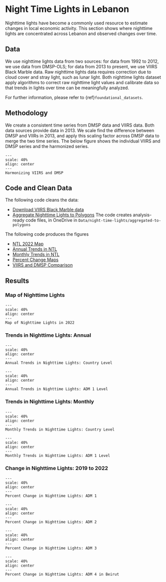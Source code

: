 # Night Time Lights in Lebanon

Nighttime lights have become a commonly used resource to estimate changes in local economic activity. This section shows where nighttime lights are concentrated across Lebanon and observed changes over time.

## Data

We use nighttime lights data from two sources: for data from 1992 to 2012, we use data from DMSP-OLS; for data from 2013 to present, we use VIIRS Black Marble data. Raw nighttime lights data requires correction due to cloud cover and stray light, such as lunar light. Both nighttime lights dataset apply algorithms to correct raw nighttime light values and calibrate data so that trends in lights over time can be meaningfully analyzed. 

For further information, please refer to {ref}`foundational_datasets`.

## Methodology

We create a consistent time series from DMSP data and VIIRS data. Both data sources provide data in 2013. We scale find the difference between DMSP and VIIRs in 2013, and apply this scaling factor across DMSP data to merge the two time series. The below figure shows the individual VIIRS and DMSP series and the harmonized series.

```{figure} figures/viirs_dmsp_adm0.png
---
scale: 40%
align: center
---
Harmonizing VIIRS and DMSP
```

## Code and Clean Data

The following code cleans the data:

* [Download VIIRS Black Marble data](https://github.com/datapartnership/lebanon-economic-monitor/blob/main/notebooks/ntl-analysis/01_clean_data/01_download_blackmarble.R)
* [Aggregate Nighttime Lights to Polygons](https://github.com/datapartnership/lebanon-economic-monitor/blob/main/notebooks/ntl-analysis/01_clean_data/02_extract_to_polygons.R) The code creates analysis-ready code files, in OneDrive in `Data/night-time-lights/aggregated-to-polygons`

The following code produces the figures

* [NTL 2022 Map](https://github.com/datapartnership/lebanon-economic-monitor/blob/main/notebooks/ntl-analysis/02_analysis/map_ntl_annual_2022.R)
* [Annual Trends in NTL](https://github.com/datapartnership/lebanon-economic-monitor/blob/main/notebooks/ntl-analysis/02_analysis/annual_trends.R)
* [Monthly Trends in NTL](https://github.com/datapartnership/lebanon-economic-monitor/blob/main/notebooks/ntl-analysis/02_analysis/monthly_trends.R)
* [Percent Change Maps](https://github.com/datapartnership/lebanon-economic-monitor/blob/main/notebooks/ntl-analysis/02_analysis/percent_change_adm.R)
* [VIIRS and DMSP Comparison](https://github.com/datapartnership/lebanon-economic-monitor/blob/main/notebooks/ntl-analysis/02_analysis/viirs_dmsp.R)

## Results

### Map of Nighttime Lights

```{figure} figures/ntl_2022.png
---
scale: 40%
align: center
---
Map of Nighttime Lights in 2022
```

### Trends in Nighttime Lights: Annual

```{figure} figures/annual_trends_adm0.png
---
scale: 40%
align: center
---
Annual Trends in Nighttime Lights: Country Level
```

```{figure} figures/annual_trends_adm1.png
---
scale: 40%
align: center
---
Annual Trends in Nighttime Lights: ADM 1 Level
```

### Trends in Nighttime Lights: Monthly

```{figure} figures/monthly_trends_adm0.png
---
scale: 40%
align: center
---
Monthly Trends in Nighttime Lights: Country Level
```

```{figure} figures/monthly_trends_adm1.png
---
scale: 40%
align: center
---
Monthly Trends in Nighttime Lights: ADM 1 Level
```

### Change in Nighttime Lights: 2019 to 2022

```{figure} figures/pc_map_lbn_adm1.png
---
scale: 40%
align: center
---
Percent Change in Nighttime Lights: ADM 1
```

```{figure} figures/pc_map_lbn_adm2.png
---
scale: 40%
align: center
---
Percent Change in Nighttime Lights: ADM 2
```

```{figure} figures/pc_map_lbn_adm3.png
---
scale: 40%
align: center
---
Percent Change in Nighttime Lights: ADM 3
```

```{figure} figures/pc_map_lbn_adm4.png
---
scale: 40%
align: center
---
Percent Change in Nighttime Lights: ADM 4 in Beirut
```

